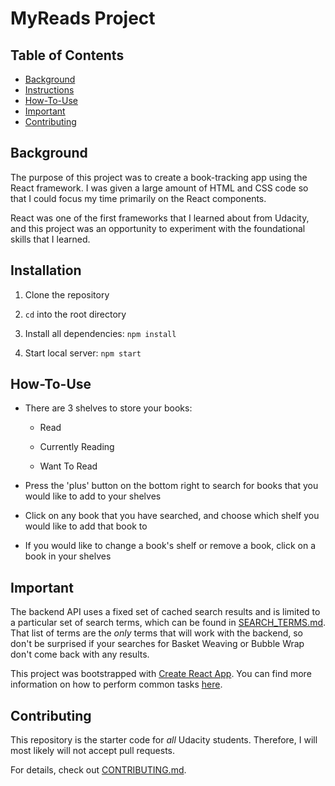 # MyReads Project

## Table of Contents

* [Background](#background)
* [Instructions](#instructions)
* [How-To-Use](#how-to-use)
* [Important](#important)
* [Contributing](#contributing)

## Background

The purpose of this project was to create a book-tracking app using the React framework. I was given a large amount of HTML and CSS code so that I could focus my time primarily on the React components.

React was one of the first frameworks that I learned about from Udacity, and this project was an opportunity to experiment with the foundational skills that I learned.

## Installation

1. Clone the repository

2. `cd` into the root directory

3. Install all dependencies: `npm install`

4. Start local server: `npm start`

## How-To-Use

* There are 3 shelves to store your books:

  * Read

  * Currently Reading

  * Want To Read

* Press the 'plus' button on the bottom right to search for books that you would like to add to your shelves

* Click on any book that you have searched, and choose which shelf you would like to add that book to

* If you would like to change a book's shelf or remove a book, click on a book in your shelves

## Important
The backend API uses a fixed set of cached search results and is limited to a particular set of search terms, which can be found in [SEARCH_TERMS.md](SEARCH_TERMS.md). That list of terms are the _only_ terms that will work with the backend, so don't be surprised if your searches for Basket Weaving or Bubble Wrap don't come back with any results.

This project was bootstrapped with [Create React App](https://github.com/facebookincubator/create-react-app). You can find more information on how to perform common tasks [here](https://github.com/facebookincubator/create-react-app/blob/master/packages/react-scripts/template/README.md).

## Contributing

This repository is the starter code for _all_ Udacity students. Therefore, I will most likely will not accept pull requests.

For details, check out [CONTRIBUTING.md](CONTRIBUTING.md).
